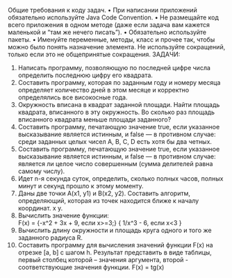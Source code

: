 Общие требования к коду задач.
• При написании приложений обязательно используйте Java Code Convention.
• Не размещайте код всего приложения в одном методе (даже если задача вам кажется маленькой и “там
же нечего писать”).
• Обязательно используйте пакеты.
• Именуйте переменные, методы, класс и прочее так, чтобы можно было понять назначение элемента. Не
используйте сокращений, только если это не общепринятые сокращения.
ЗАДАЧИ:
1. Написать программу, позволяющую по последней цифре числа определить последнюю цифру его
   квадрата.
2. Составить программу, которая по заданным году и номеру месяца определяет количество дней в этом
   месяце и корректно определялись все високосные года.
3. Окружность вписана в квадрат заданной площади. Найти площадь квадрата, вписанного в эту
   окружность. Во сколько раз площадь вписанного квадрата меньше площади заданного?
4. Составить программу, печатающую значение true, если указанное высказывание является истинным, и
   false — в противном случае: среди заданных целых чисел А, В, С, D есть хотя бы два четных.
5. Составить программу, печатающую значение true, если указанное высказывание является истинным, и
   false — в противном случае: является ли целое число совершенным (сумма делителей равна самому
   числу).
6. Идет n-я секунда суток, определить, сколько полных часов, полных минут и секунд прошло к этому
   моменту.
7. Даны две точки А(х1, у1) и В(х2, у2). Составить алгоритм, определяющий, которая из точек находится
   ближе к началу координат. x y.
8. Вычислить значение функции:  
   F(x) = {-x^2 + 3x + 9, если x>=3;}
          { 1/x^3 - 6, если x<3     }
9. Вычислить длину окружности и площадь круга одного и того же заданного радиуса R.
10. Составить программу для вычисления значений функции F(x) на отрезке [а, b] с шагом h. Результат
    представить в виде таблицы, первый столбец которой – значения аргумента, второй - соответствующие
    значения функции.
    F(x) = tg(x)